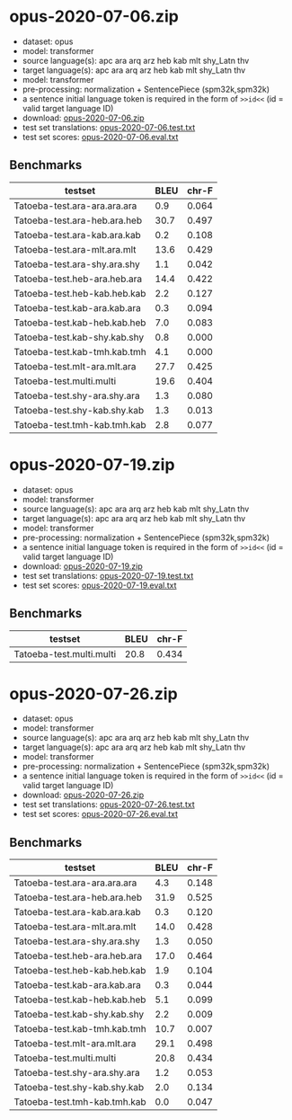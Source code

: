 # opus-2020-07-06.zip

* dataset: opus
* model: transformer
* source language(s): apc ara arq arz heb kab mlt shy_Latn thv
* target language(s): apc ara arq arz heb kab mlt shy_Latn thv
* model: transformer
* pre-processing: normalization + SentencePiece (spm32k,spm32k)
* a sentence initial language token is required in the form of `>>id<<` (id = valid target language ID)
* download: [opus-2020-07-06.zip](https://object.pouta.csc.fi/Tatoeba-MT-models/afa-afa/opus-2020-07-06.zip)
* test set translations: [opus-2020-07-06.test.txt](https://object.pouta.csc.fi/Tatoeba-MT-models/afa-afa/opus-2020-07-06.test.txt)
* test set scores: [opus-2020-07-06.eval.txt](https://object.pouta.csc.fi/Tatoeba-MT-models/afa-afa/opus-2020-07-06.eval.txt)

## Benchmarks

| testset               | BLEU  | chr-F |
|-----------------------|-------|-------|
| Tatoeba-test.ara-ara.ara.ara 	| 0.9 	| 0.064 |
| Tatoeba-test.ara-heb.ara.heb 	| 30.7 	| 0.497 |
| Tatoeba-test.ara-kab.ara.kab 	| 0.2 	| 0.108 |
| Tatoeba-test.ara-mlt.ara.mlt 	| 13.6 	| 0.429 |
| Tatoeba-test.ara-shy.ara.shy 	| 1.1 	| 0.042 |
| Tatoeba-test.heb-ara.heb.ara 	| 14.4 	| 0.422 |
| Tatoeba-test.heb-kab.heb.kab 	| 2.2 	| 0.127 |
| Tatoeba-test.kab-ara.kab.ara 	| 0.3 	| 0.094 |
| Tatoeba-test.kab-heb.kab.heb 	| 7.0 	| 0.083 |
| Tatoeba-test.kab-shy.kab.shy 	| 0.8 	| 0.000 |
| Tatoeba-test.kab-tmh.kab.tmh 	| 4.1 	| 0.000 |
| Tatoeba-test.mlt-ara.mlt.ara 	| 27.7 	| 0.425 |
| Tatoeba-test.multi.multi 	| 19.6 	| 0.404 |
| Tatoeba-test.shy-ara.shy.ara 	| 1.3 	| 0.080 |
| Tatoeba-test.shy-kab.shy.kab 	| 1.3 	| 0.013 |
| Tatoeba-test.tmh-kab.tmh.kab 	| 2.8 	| 0.077 |

# opus-2020-07-19.zip

* dataset: opus
* model: transformer
* source language(s): apc ara arq arz heb kab mlt shy_Latn thv
* target language(s): apc ara arq arz heb kab mlt shy_Latn thv
* model: transformer
* pre-processing: normalization + SentencePiece (spm32k,spm32k)
* a sentence initial language token is required in the form of `>>id<<` (id = valid target language ID)
* download: [opus-2020-07-19.zip](https://object.pouta.csc.fi/Tatoeba-MT-models/afa-afa/opus-2020-07-19.zip)
* test set translations: [opus-2020-07-19.test.txt](https://object.pouta.csc.fi/Tatoeba-MT-models/afa-afa/opus-2020-07-19.test.txt)
* test set scores: [opus-2020-07-19.eval.txt](https://object.pouta.csc.fi/Tatoeba-MT-models/afa-afa/opus-2020-07-19.eval.txt)

## Benchmarks

| testset               | BLEU  | chr-F |
|-----------------------|-------|-------|
| Tatoeba-test.multi.multi 	| 20.8 	| 0.434 |

# opus-2020-07-26.zip

* dataset: opus
* model: transformer
* source language(s): apc ara arq arz heb kab mlt shy_Latn thv
* target language(s): apc ara arq arz heb kab mlt shy_Latn thv
* model: transformer
* pre-processing: normalization + SentencePiece (spm32k,spm32k)
* a sentence initial language token is required in the form of `>>id<<` (id = valid target language ID)
* download: [opus-2020-07-26.zip](https://object.pouta.csc.fi/Tatoeba-MT-models/afa-afa/opus-2020-07-26.zip)
* test set translations: [opus-2020-07-26.test.txt](https://object.pouta.csc.fi/Tatoeba-MT-models/afa-afa/opus-2020-07-26.test.txt)
* test set scores: [opus-2020-07-26.eval.txt](https://object.pouta.csc.fi/Tatoeba-MT-models/afa-afa/opus-2020-07-26.eval.txt)

## Benchmarks

| testset               | BLEU  | chr-F |
|-----------------------|-------|-------|
| Tatoeba-test.ara-ara.ara.ara 	| 4.3 	| 0.148 |
| Tatoeba-test.ara-heb.ara.heb 	| 31.9 	| 0.525 |
| Tatoeba-test.ara-kab.ara.kab 	| 0.3 	| 0.120 |
| Tatoeba-test.ara-mlt.ara.mlt 	| 14.0 	| 0.428 |
| Tatoeba-test.ara-shy.ara.shy 	| 1.3 	| 0.050 |
| Tatoeba-test.heb-ara.heb.ara 	| 17.0 	| 0.464 |
| Tatoeba-test.heb-kab.heb.kab 	| 1.9 	| 0.104 |
| Tatoeba-test.kab-ara.kab.ara 	| 0.3 	| 0.044 |
| Tatoeba-test.kab-heb.kab.heb 	| 5.1 	| 0.099 |
| Tatoeba-test.kab-shy.kab.shy 	| 2.2 	| 0.009 |
| Tatoeba-test.kab-tmh.kab.tmh 	| 10.7 	| 0.007 |
| Tatoeba-test.mlt-ara.mlt.ara 	| 29.1 	| 0.498 |
| Tatoeba-test.multi.multi 	| 20.8 	| 0.434 |
| Tatoeba-test.shy-ara.shy.ara 	| 1.2 	| 0.053 |
| Tatoeba-test.shy-kab.shy.kab 	| 2.0 	| 0.134 |
| Tatoeba-test.tmh-kab.tmh.kab 	| 0.0 	| 0.047 |

